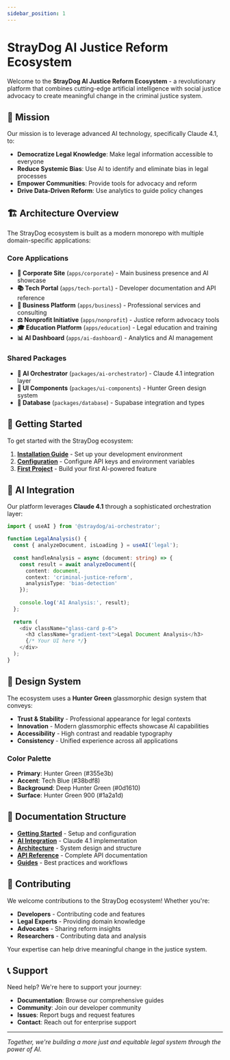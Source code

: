 ```yaml
---
sidebar_position: 1
---
```


# StrayDog AI Justice Reform Ecosystem

Welcome to the **StrayDog AI Justice Reform Ecosystem** - a revolutionary platform that combines cutting-edge artificial intelligence with social justice advocacy to create meaningful change in the criminal justice system.

## 🎯 Mission

Our mission is to leverage advanced AI technology, specifically Claude 4.1, to:

- **Democratize Legal Knowledge**: Make legal information accessible to everyone
- **Reduce Systemic Bias**: Use AI to identify and eliminate bias in legal processes
- **Empower Communities**: Provide tools for advocacy and reform
- **Drive Data-Driven Reform**: Use analytics to guide policy changes

## 🏗️ Architecture Overview

The StrayDog ecosystem is built as a modern monorepo with multiple domain-specific applications:

### Core Applications

- **🏢 Corporate Site** (`apps/corporate`) - Main business presence and AI showcase
- **📚 Tech Portal** (`apps/tech-portal`) - Developer documentation and API reference
- **💼 Business Platform** (`apps/business`) - Professional services and consulting
- **⚖️ Nonprofit Initiative** (`apps/nonprofit`) - Justice reform advocacy tools
- **🎓 Education Platform** (`apps/education`) - Legal education and training
- **📊 AI Dashboard** (`apps/ai-dashboard`) - Analytics and AI management

### Shared Packages

- **🤖 AI Orchestrator** (`packages/ai-orchestrator`) - Claude 4.1 integration layer
- **🎨 UI Components** (`packages/ui-components`) - Hunter Green design system
- **💾 Database** (`packages/database`) - Supabase integration and types

## 🚀 Getting Started

To get started with the StrayDog ecosystem:

1. **[Installation Guide](./getting-started/installation)** - Set up your development environment
2. **[Configuration](./getting-started/configuration)** - Configure API keys and environment variables
3. **[First Project](./getting-started/first-project)** - Build your first AI-powered feature

## 🤖 AI Integration

Our platform leverages **Claude 4.1** through a sophisticated orchestration layer:

```typescript
import { useAI } from '@straydog/ai-orchestrator';

function LegalAnalysis() {
  const { analyzeDocument, isLoading } = useAI('legal');
  
  const handleAnalysis = async (document: string) => {
    const result = await analyzeDocument({
      content: document,
      context: 'criminal-justice-reform',
      analysisType: 'bias-detection'
    });
    
    console.log('AI Analysis:', result);
  };
  
  return (
    <div className="glass-card p-6">
      <h3 className="gradient-text">Legal Document Analysis</h3>
      {/* Your UI here */}
    </div>
  );
}
```

## 🎨 Design System

The ecosystem uses a **Hunter Green** glassmorphic design system that conveys:

- **Trust & Stability** - Professional appearance for legal contexts
- **Innovation** - Modern glassmorphic effects showcase AI capabilities
- **Accessibility** - High contrast and readable typography
- **Consistency** - Unified experience across all applications

### Color Palette

- **Primary**: Hunter Green (#355e3b)
- **Accent**: Tech Blue (#38bdf8)
- **Background**: Deep Hunter Green (#0d1610)
- **Surface**: Hunter Green 900 (#1a2a1d)

## 📖 Documentation Structure

- **[Getting Started](./getting-started/installation)** - Setup and configuration
- **[AI Integration](./ai-integration/overview)** - Claude 4.1 implementation
- **[Architecture](./architecture/monorepo)** - System design and structure
- **[API Reference](./api/ai-orchestrator)** - Complete API documentation
- **[Guides](./guides/development-workflow)** - Best practices and workflows

## 🤝 Contributing

We welcome contributions to the StrayDog ecosystem! Whether you're:

- **Developers** - Contributing code and features
- **Legal Experts** - Providing domain knowledge
- **Advocates** - Sharing reform insights
- **Researchers** - Contributing data and analysis

Your expertise can help drive meaningful change in the justice system.

## 📞 Support

Need help? We're here to support your journey:

- **Documentation**: Browse our comprehensive guides
- **Community**: Join our developer community
- **Issues**: Report bugs and request features
- **Contact**: Reach out for enterprise support

---

*Together, we're building a more just and equitable legal system through the power of AI.*